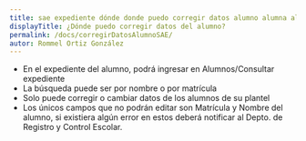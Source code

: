 ```yaml
---
title: sae expediente dónde donde puedo corregir datos alumno alumna alumnos alumnas
displayTitle: ¿Dónde puedo corregir datos del alumno?
permalink: /docs/corregirDatosAlumnoSAE/
autor: Rommel Ortiz González
---
```


- En el expediente del alumno, podrá ingresar en Alumnos/Consultar expediente
- La búsqueda puede ser por nombre o por matrícula
- Solo puede corregir o cambiar datos de los alumnos de su plantel
- Los únicos campos que no podrán editar son Matrícula y Nombre del alumno, si existiera algún error en estos deberá notificar al Depto. de Registro y Control Escolar.